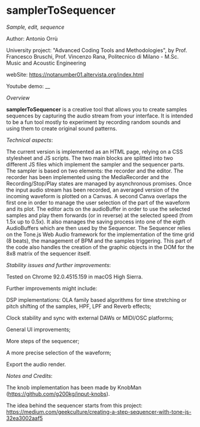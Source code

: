 # samplerToSequencer
_Sample, edit, sequence_

Author: Antonio Orrù

University project: "Advanced Coding Tools and Methodologies", by Prof. Francesco Bruschi, Prof. Vincenzo Rana, Politecnico di Milano - M.Sc. Music and Acoustic Engineering

webSite: https://notanumber01.altervista.org/index.html

Youtube demo: __



_Overview_

**samplerToSequencer** is a creative tool that allows you to create samples sequences by capturing the audio stream from your interface. It is intended to be a fun tool mostly to experiment by recording random sounds and using them to create original sound patterns. 



_Technical aspects_:

The current version is implemented as an HTML page, relying on a CSS stylesheet and JS scripts. The two main blocks are splitted into two different JS files which implement the sampler and the sequencer parts. The sampler is based on two elements: the recorder and the editor. The recorder has been implemented using the MediaRecorder and the Recording/Stop/Play states are managed by asynchronous promises. Once the input audio stream has been recorded, an averaged version of the incoming waveform is plotted on a Canvas. A second Canva overlaps the first one in order to manage the user selection of the part of the waveform and its plot. 
The editor acts on the audioBuffer in order to use the selected samples and play them forwards (or in reverse) at the selected speed (from 1.5x up to 0.5x).
It also manages the saving process into one of the eigth AudioBuffers which are then used by the Sequencer.
The Sequencer relies on the Tone.js Web Audio framework for the implementation of the time grid (8 beats), the management of BPM and the samples triggering. This part of the code also handles the creation of the graphic objects in the DOM for the 8x8 matrix of the sequencer itself.

_Stability issues and further improvements_:

Tested on Chrome 92.0.4515.159 in macOS High Sierra.

Further improvements might include:

DSP implementations: OLA family based algorithms for time stretching or pitch shifting of the samples, HPF, LPF and Reverb effects;

Clock stability and sync with external DAWs or MIDI/OSC platforms;

General UI improvements;

More steps of the sequencer;

A more precise selection of the waveform;

Export the audio render.


_Notes and Credits_:

The knob implementation has been made by KnobMan (https://github.com/g200kg/input-knobs).

The idea behind the sequencer starts from this project: https://medium.com/geekculture/creating-a-step-sequencer-with-tone-js-32ea3002aaf5




